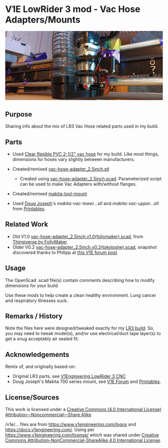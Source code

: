  # V1E LowRider 3 mod - Vac Hose Adapters/Mounts

![image](vac_hose_build_25pct.jpg)

## Purpose
Sharing info about the mix of LR3 Vac Hose related parts used in my build.

## Parts
- Used [Clear flexible PVC 2-1/2" vac hose](https://www.amazon.com/gp/product/B01M6C4M9J/ref=ppx_yo_dt_b_search_asin_title?ie=UTF8&psc=1) for my build.  Like most things, dimensions for hoses vary slightly between manufacturers.  
- Created/remixed [vac-hose-adapter_2.5inch.stl](vac-hose-adapter_2.5inch.stl)<br/>
  - Created using [vac-hose-adapter_2.5inch.scad](vac-hose-adapter_2.5inch.aza.scad).  Parameterized script can be used to make Vac Adapters with/without flanges.<br/>

- Created/remixed [makita-tool-mount](../makita-tool-mount/README.md)<br/>

- Used [Doug Joseph](https://www.youtube.com/@design8studio)'s _makita-vac-lower...stl_ and _makita-vac-upper...stl_ from [Printables](https://www.printables.com/model/212623-lowrider-3-cnc-makita-700-series-mount-removable-d).<br/>

## Related Work
- Old V1.0 [vac-hose-adapter_2.5inch.v1.0(follymaker).scad](vac-hose-adapter_2.5inch.v1.0(follymaker).scad), from [Thingiverse by FollyMaker](https://www.thingiverse.com/thing:1246651)<br/>
- Older V0.2 [vac-hose-adapter_2.5inch.v0.2(tokoloshe).scad](vac-hose-adapter_2.5inch.v0.2(tokoloshe).scad), snapshot discovered thanks to Philipp at [this V1E forum post](https://forum.v1engineering.com/t/vacuum-hose-size/35926/3?u=aaronse).


## Usage
The OpenScad .scad file(s) contain comments describing how to modify dimensions for your build.

Use these mods to help create a clean healthy environment.  Lung cancer and respiratory illnesses suck.


## Remarks / History

Note the files here were designed/tweaked exactly for my [LR3 build](https://www.youtube.com/watch?v=FJ7nYio8oOE).  So, you may need to tweak model(s), and/or use electrical/duct tape layer(s) to get a snug acceptably air sealed fit.


## Acknowledgements
Remix of, and originally based-on:

- Original LR3 parts, see [V1Engineering LowRider 3 CNC](https://docs.v1engineering.com/lowrider)
- Doug Joseph's Makita 700 series mount, see [V1E Forum](https://forum.v1engineering.com/t/lowrider-v3-makita-700-series-mount-removable-dust-shoe-remixed-for-2-5-hose-v1-1/33180) and [Printables](https://www.printables.com/model/212623-lowrider-3-cnc-makita-700-series-mount-removable-d).
 


## License/Sources
This work is licensed under a [Creative Commons (4.0 International License)
Attribution—Noncommercial—Share Alike](http://creativecommons.org/licenses/by-nc-sa/4.0/)

/v1e/... files are from https://www.v1engineering.com/logos and https://docs.v1engineering.com/.  Using per https://www.v1engineering.com/license/ which was shared under [Creative Commons Attribution-NonCommercial-ShareAlike 4.0 International License](https://creativecommons.org/licenses/by-nc-sa/4.0/).
